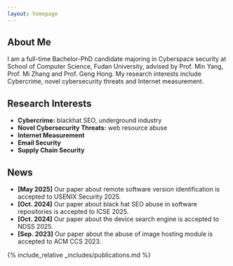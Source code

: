 ```yaml
---
layout: homepage
---
```


## About Me

I am a full-time Bachelor-PhD candidate majoring in Cyberspace security at School of Computer Science, Fudan University, advised by Prof. Min Yang, Prof. Mi Zhang and Prof. Geng Hong. My research interests include Cybercrime, novel cybersecurity threats and Internet measurement.

## Research Interests

- **Cybercrime:** blackhat SEO, underground industry
- **Novel Cybersecurity Threats:** web resource abuse
- **Internet Measurement** 
- **Email Security**
- **Supply Chain Security**

## News

- **[May 2025]** Our paper about remote software version identification is accepted to USENIX Security 2025.
- **[Oct. 2024]** Our paper about black hat SEO abuse in software repositories is accepted to ICSE 2025.
- **[Oct. 2024]** Our paper about the device search engine is accepted to NDSS 2025.
- **[Sep. 2023]** Our paper about the abuse of image hosting module is accepted to ACM CCS 2023.


{% include_relative _includes/publications.md %}

<!-- {% include_relative _includes/services.md %} -->
